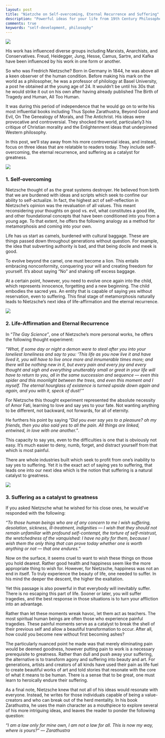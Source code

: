 ```yaml
---
layout: post
title: "Nietzche on Self-overcoming, Eternal Recurrence and Suffering"
description: "Powerful ideas for your life from 19th Century Philosopher Friedrich Nietzsche"
comments: true
keywords: "self-development, philosophy"
---
```


![](https://cdn-images-1.medium.com/max/2000/1*O8beg_3VPzPWnFoDWRu7-Q.png)

His work has influenced diverse groups including Marxists, Anarchists, and Conservatives. Freud, Heidegger, Jung, Hesse, Camus, Sartre, and Kafka have been influenced by his work in one form or another.

So who was Fredrich Nietzsche? Born in Germany in 1844, he was above all a keen observer of the human condition. Before making his mark on the world as a philosopher, he was a professor of philology at Basel University, a post he obtained at the young age of 24. It wouldn’t be until his 30s that he would strike it out on his own after having already published The Birth of Tragedy and Human, All Too Human.

It was during this period of independence that he would go on to write his most influential books including Thus Spoke Zarathustra, Beyond Good and Evil, On The Genealogy of Morals, and The Antichrist. His ideas were provocative and controversial. They shocked the world, particularly3 his critique of Christian morality and the Enlightenment ideas that underpinned Western philosophy.

In this post, we’ll stay away from his more controversial ideas, and instead, focus on three ideas that are relatable to readers today. They include self-overcoming, the eternal recurrence, and suffering as a catalyst for greatness.

![](https://cdn-images-1.medium.com/max/2000/1*y5FPAVB6IZei-Kbn1YWTSA.png)

### 1. Self-overcoming

Nietzsche thought of as the great systems destroyer. He believed from birth that we are burdened with ideas and scripts which seek to confine our ability to self-actualize. In fact, the highest act of self-reflection in Nietzsche’s opinion was the revaluation of all values. This meant reconsidering your thoughts on good vs. evil, what constitutes a good life, and other foundational concepts that have been conditioned into you from a young age. To that extent, he offers the following analogy as a method for metamorphosis and coming into your own.

Life has us start as camels, burdened with cultural baggage. These are things passed down throughout generations without question. For example, the idea that subverting authority is bad, and that being docile and meek is good.

To evolve beyond the camel, one must become a lion. This entails embracing nonconformity, conquering your will and creating freedom for yourself. It’s about saying “No” and shaking off excess baggage.

At a certain point, however, you need to evolve once again into the child, which represents innocence, forgetting and a new beginning. The child embodies the sacred yes. An entity that is capable of saying yes without reservation, even to suffering. This final stage of metamorphosis naturally leads to Nietzsche’s next idea of life-affirmation and the eternal recurrence.

![](https://cdn-images-1.medium.com/max/2560/1*vCcPbRm_y7meZy_q_NDBGQ.jpeg)

### 2. Life-Affirmation and Eternal Recurrence

In “*The Gay Science”*, one of Nietzsche’s more personal works, he offers the following thought experiment:

*“What, if some day or night a demon were to steal after you into your loneliest loneliness and say to you: ‘This life as you now live it and have lived it, you will have to live once more and innumerable times more; and there will be nothing new in it, but every pain and every joy and every thought and sigh and everything unutterably small or great in your life will have to return to you, all in the same succession and sequence — even this spider and this moonlight between the trees, and even this moment and I myself. The eternal hourglass of existence is turned upside down again and again, and you with it, speck of dust!’”*

For Nietzsche this thought experiment represented the absolute necessity of Amor Fati, learning to love and say yes to your fate. Not wanting anything to be different, not backward, not forwards, for all of eternity.

He furthers his point by saying *“Did you ever say yes to a pleasure? oh my friends, then you also said yes to all the pain. All things are linked, entwined, in love with one another.”*.

This capacity to say yes, even to the difficulties is one that is obviously not easy. It’s much easier to deny, numb, forget, and distract yourself from that which is most painful.

There are whole industries built which seek to profit from one’s inability to say yes to suffering. Yet it is the exact act of saying yes to suffering, that leads one into our next idea which is the notion that suffering is a natural catalyst to greatness.

![](https://cdn-images-1.medium.com/max/2000/1*XxMfcXIvtfp8iuNVzMWkxw.jpeg)

### 3. Suffering as a catalyst to greatness

If you asked Nietzsche what he wished for his close ones, he would’ve responded with the following:

*“To those human beings who are of any concern to me I wish suffering, desolation, sickness, ill-treatment, indignities — I wish that they should not remain unfamiliar with profound self-contempt, the torture of self-mistrust, the wretchedness of the vanquished: I have no pity for them, because I wish them the only thing that can prove today whether one is worth anything or not — that one endures.”*

Now on the surface, it seems cruel to want to wish these things on those you hold dearest. Rather good health and happiness seem like the more appropriate thing to wish for. However, for Nietzsche, happiness was not an end in itself. To truly experience the beauty of life, one needed to suffer. In his mind the deeper the descent, the higher the exaltation.

Yet this passage is also powerful in that everybody will inevitably suffer. There is no escaping this part of life. Sooner or later, you will suffer tragedies, and the best response in those situations is to turn your affliction into an advantage.

Rather than let these moments wreak havoc, let them act as teachers. The most spiritual human beings are often those who experience painful tragedies. These painful moments serve as a catalyst to break the shell of their previous self and allow a beautiful transformation to occur. After all, how could you become new without first becoming ashes?

The particularly nuanced point he made was that merely eliminating pain would be deemed goodness, however putting pain to work is a necessary prerequisite to greatness. Rather than dull and push away your suffering, the alternative is to transform agony and suffering into beauty and art. For generations, artists and creators of all kinds have used their pain as life fuel to create beautiful works of art and told stories that resonate with the core of what it means to be human. There is a sense that to be great, one must learn to heroically endure their suffering.

As a final note, Nietzsche knew that not all of his ideas would resonate with everyone. Instead, he writes for those individuals capable of being a value-creators and who can break out of the herd mentality. In his book Zarathustra, he uses the main character as a mouthpiece to explore several of his more intriguing ideas, and leaves the reader to ponder the following question:

*“I am a law only for mine own, I am not a law for all. This is now my way, where is yours?” — Zarathustra*
